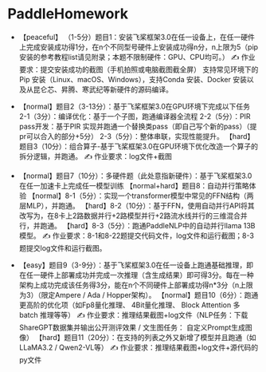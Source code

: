 # PaddleHomework

* 【peaceful】 （1-5分）题目1：安装飞桨框架3.0在任一设备上，在任一硬件上完成安装成功得1分，在n个不同型号硬件上安装成功得n分，n上限为5（pip安装的参考教程list请见附录；本题不限制硬件：GPU、CPU均可。）
✍️ 作业要求：提交安装成功的截图（手机拍照或电脑截图截全屏）
支持常见环境下的 Pip 安装（Linux、macOS、Windows），支持Conda 安装、Docker 安装以及从昆仑芯、昇腾、寒武纪等新硬件的源码编译。

* 【normal】题目2（3-13分）：基于飞桨框架3.0在GPU环境下完成以下任务
2-1（3分）：编译优化：基于一个子图，跑通编译器全流程
2-2（5分）：PIR pass开发：基于PIR 实现并跑通一个替换类pass（即自己写个新的pass）（提pr可以合入的部分+5分）
2-3（5分）：整体串联，实现性能提升。
【hard】题目3（10分）：组合算子-基于飞桨框架3.0在GPU环境下优化改造一个算子的拆分逻辑，并跑通。
✍️ 作业要求：log文件+截图

* 【normal】题目7（10分）：多硬件题（此处意指新硬件）：基于飞桨框架3.0在任一加速卡上完成任一模型训练
【normal+hard】题目8：自动并行策略体验
【normal】8-1（5分）：实现一个transformer模型中常见的FFN结构（两层MLP），并跑通。
【hard】8-2（10分）：基于FFN，使用自动并行API将其改写为，在8卡上2路数据并行+2路模型并行+2路流水线并行的三维混合并行，并跑通。
【hard】8-3（5分）：跑通PaddleNLP中的自动并行llama 13B模型。
✍️ 作业要求：8-1和8-22题提交代码文件，log文件和运行截图；8-3题提交log文件和运行截图。

* 【easy】题目9（3-9分）：基于飞桨框架3.0在任一设备上跑通基础推理，即在任一硬件上部署成功并完成一次推理（含生成结果）即可得3分。每在一种架构上成功完成该任务得3分，能在n个不同硬件上部署成功得n*3分（n上限为3）（限定Ampere / Ada / Hopper架构）。
【normal】题目10（6分）：跑通更高阶的优化项（如Fp8量化推理、 4Bit量化推理、 Block Attention 多batch 推理等等）
✍️ 作业要求：推理结果截图+log文件（NLP任务：下载ShareGPT数据集并输出公开测评效果 / 文生图任务： 自定义Prompt生成图像）
【hard】题目11（20分）：在支持的列表之外又新增了模型并且跑通（如LLaMA3.2 / Qwen2-VL等）
✍️ 作业要求：推理结果截图+log文件+源代码的py文件
